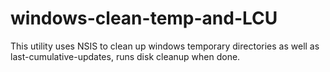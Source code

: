 # windows-clean-temp-and-LCU
This utility uses NSIS to clean up windows temporary directories as well as last-cumulative-updates, runs disk cleanup when done.
